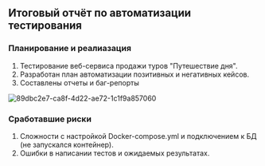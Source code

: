 ## Итоговый отчёт по автоматизации тестирования

### Планирование и реалиазация

1. Тестирование веб-сервиса продажи туров "Путешествие дня".
2. Разработан план автоматизации позитивных и негативных кейсов.
3. Составлены отчеты и баг-репорты


![89dbc2e7-ca8f-4d22-ae72-1c1f9a857060](https://user-images.githubusercontent.com/103627686/226887325-74de4407-91ae-4bac-bb04-ea64090cfbaf.jpg)



### Сработавшие риски
1. Сложности с настройкой Docker-compose.yml и подключением к БД (не запускался контейнер).
2. Ошибки в написании тестов и ожидаемых результатах.
